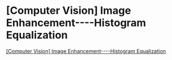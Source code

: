 # [Computer Vision] Image Enhancement----Histogram Equalization
[[Computer Vision] Image Enhancement----Histogram Equalization](https://aiwithcloud.com/2022/09/16/computer_vision_image_enhancement____histogram_equalization/)